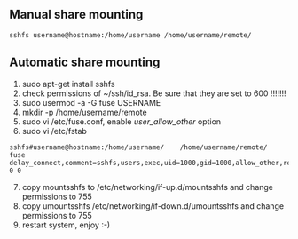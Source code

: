 Manual share mounting
---------------
```
sshfs username@hostname:/home/username /home/username/remote/
```

Automatic share mounting
---------------

1. sudo apt-get install sshfs
2. check permissions of ~/ssh/id_rsa. Be sure that they are set to 600 !!!!!!!
3. sudo usermod -a -G fuse USERNAME
4. mkdir -p /home/username/remote
5. sudo vi /etc/fuse.conf, enable _user_allow_other_ option
6. sudo vi /etc/fstab
```
sshfs#username@hostname:/home/username/    /home/username/remote/    fuse    delay_connect,comment=sshfs,users,exec,uid=1000,gid=1000,allow_other,reconnect,transform_symlinks,BatchMode=yes 0 0
```
7. copy mountsshfs to /etc/networking/if-up.d/mountsshfs and change permissions to 755
8. copy umountsshfs /etc/networking/if-down.d/umountsshfs and change permissions to 755
9. restart system, enjoy :-)
